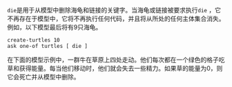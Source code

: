 ﻿`die`是用于从模型中删除海龟和链接的关键字。当海龟或链接被要求执行`die` ，它不再存在于模型中，它将不再执行任何代码，并且将从所处的任何主体集合消失。例如，以下模型最后将有9只海龟。



```
create-turtles 10
ask one-of turtles [ die ]
```


在下面的模型示例中，一群牛在草原上四处走动。他们每次都在一个绿色的格子吃草和获得能量。每当他们移动时，他们就会失去一些精力。如果草的能量为0，则它会死亡并从模型中删除。
